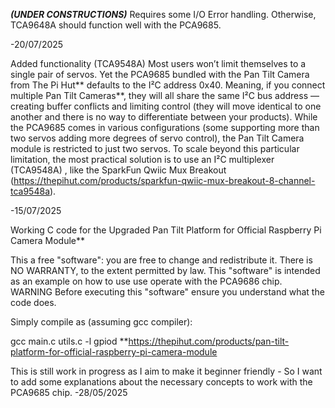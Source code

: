 ***(UNDER CONSTRUCTIONS)***
Requires some I/O Error handling. Otherwise, TCA9648A should function well with the PCA9685.

-20/07/2025

Added functionality (TCA9548A)
Most users won’t limit themselves to a single pair of servos. Yet the PCA9685 bundled with the Pan Tilt Camera from The Pi Hut** defaults to the I²C address 0x40. Meaning, if you connect multiple Pan Tilt Cameras**, they will all share the same I²C bus address — creating buffer conflicts and limiting control (they will move identical to one another and there is no way to differentiate between your products). While the PCA9685 comes in various configurations (some supporting more than two servos adding more degrees of servo control), the Pan Tilt Camera module is restricted to just two servos. To scale beyond this particular limitation, the most practical solution is to use an I²C multiplexer (TCA9548A) , like the SparkFun Qwiic Mux Breakout (https://thepihut.com/products/sparkfun-qwiic-mux-breakout-8-channel-tca9548a). 

-15/07/2025


Working C code for the Upgraded Pan Tilt Platform for Official Raspberry Pi Camera Module** 

This a free "software": you are free to change and redistribute it. There is NO WARRANTY, to the extent permitted by law.
This "software" is intended as an example on how to use use operate with the PCA9686 chip.
WARNING Before executing this "software" ensure you understand what the code does.

Simply compile as (assuming gcc compiler):

gcc main.c utils.c -l gpiod
**https://thepihut.com/products/pan-tilt-platform-for-official-raspberry-pi-camera-module

This is still work in progress as I aim to make it beginner friendly - So I want to add some explanations about the necessary concepts to work with the PCA9685 chip.
-28/05/2025
